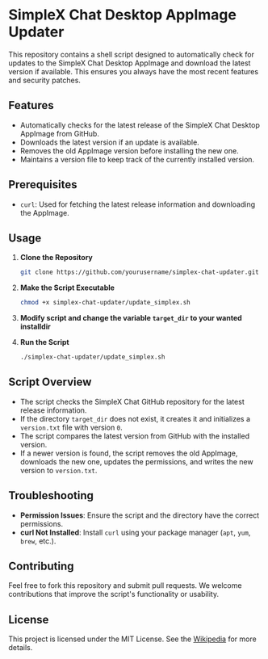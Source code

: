 # SimpleX Chat Desktop AppImage Updater

This repository contains a shell script designed to automatically check for updates to the SimpleX Chat Desktop AppImage and download the latest version if available. This ensures you always have the most recent features and security patches.

## Features

- Automatically checks for the latest release of the SimpleX Chat Desktop AppImage from GitHub.
- Downloads the latest version if an update is available.
- Removes the old AppImage version before installing the new one.
- Maintains a version file to keep track of the currently installed version.

## Prerequisites

- `curl`: Used for fetching the latest release information and downloading the AppImage.

## Usage

1. **Clone the Repository**
   ```bash
   git clone https://github.com/yourusername/simplex-chat-updater.git
   ```

2. **Make the Script Executable**
   ```bash
   chmod +x simplex-chat-updater/update_simplex.sh
   ```
   
3. **Modify script and change the variable `target_dir` to your wanted installdir**


3. **Run the Script**
   ```bash
   ./simplex-chat-updater/update_simplex.sh
   ```

## Script Overview

- The script checks the SimpleX Chat GitHub repository for the latest release information.
- If the directory `target_dir` does not exist, it creates it and initializes a `version.txt` file with version `0`.
- The script compares the latest version from GitHub with the installed version.
- If a newer version is found, the script removes the old AppImage, downloads the new one, updates the permissions, and writes the new version to `version.txt`.

## Troubleshooting

- **Permission Issues**: Ensure the script and the directory have the correct permissions.
- **curl Not Installed**: Install `curl` using your package manager (`apt`, `yum`, `brew`, etc.).

## Contributing

Feel free to fork this repository and submit pull requests. We welcome contributions that improve the script's functionality or usability.

## License

This project is licensed under the MIT License. See the [Wikipedia](https://en.wikipedia.org/wiki/MIT_License) for more details.
